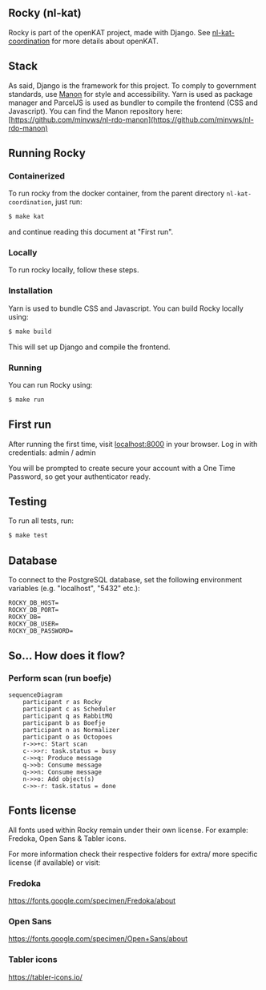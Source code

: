 ## Rocky (nl-kat)

Rocky is part of the openKAT project, made with Django.
See [nl-kat-coordination](https://github.com/minvws/nl-kat-coordination) for more details about openKAT.

## Stack

As said, Django is the framework for this project.
To comply to government standards, use [Manon](https://github.com/minvws/nl-rdo-manon) for style and accessibility.
Yarn is used as package manager and ParcelJS is used as bundler to compile the frontend (CSS and Javascript).
You can find the Manon repository here: [https://github.com/minvws/nl-rdo-manon](https://github.com/minvws/nl-rdo-manon)

## Running Rocky

### Containerized

To run rocky from the docker container, from the parent directory `nl-kat-coordination`, just run:

```bash
$ make kat
```

and continue reading this document at "First run".

### Locally

To run rocky locally, follow these steps.

### Installation

Yarn is used to bundle CSS and Javascript.
You can build Rocky locally using:

```bash
$ make build
```

This will set up Django and compile the frontend.

### Running

You can run Rocky using:

```bash
$ make run
```

## First run

After running the first time, visit [localhost:8000](http://localhost:8000) in your browser.
Log in with credentials: admin / admin

You will be prompted to create secure your account with a One Time Password, so get your authenticator ready.

## Testing

To run all tests, run:

```bash
$ make test
```

## Database

To connect to the PostgreSQL database, set the following environment variables (e.g. "localhost", "5432" etc.):

```
ROCKY_DB_HOST=
ROCKY_DB_PORT=
ROCKY_DB=
ROCKY_DB_USER=
ROCKY_DB_PASSWORD=
```

## So... How does it flow?

### Perform scan (run boefje)

```mermaid
sequenceDiagram
    participant r as Rocky
    participant c as Scheduler
    participant q as RabbitMQ
    participant b as Boefje
    participant n as Normalizer
    participant o as Octopoes
    r->>+c: Start scan
    c-->>r: task.status = busy
    c->>q: Produce message
    q->>b: Consume message
    q->>n: Consume message
    n->>o: Add object(s)
    c->>-r: task.status = done
```

## Fonts license

All fonts used within Rocky remain under their own license. For example: Fredoka, Open Sans & Tabler icons.

For more information check their respective folders for extra/ more specific license (if available) or visit:

### Fredoka
https://fonts.google.com/specimen/Fredoka/about

### Open Sans
https://fonts.google.com/specimen/Open+Sans/about

### Tabler icons
https://tabler-icons.io/
